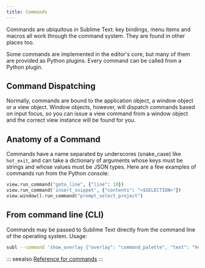 ```yaml
---
title: Commands
---
```


Commands are ubiquitous in Sublime Text: key bindings, menu items and
macros all work through the command system. They are found in other
places too.

Some commands are implemented in the editor's core, but many of them are
provided as Python plugins. Every command can be called from a Python
plugin.

## Command Dispatching

Normally, commands are bound to the application object, a window object
or a view object. Window objects, however, will dispatch commands based
on input focus, so you can issue a view command from a window object and
the correct view instance will be found for you.

## Anatomy of a Command

Commands have a name separated by underscores (snake_case) like
`hot_exit`, and can take a dictionary of arguments whose keys must be
strings and whose values must be JSON types. Here are a few examples of
commands run from the Python console:

```py
view.run_command("goto_line", {"line": 10})
view.run_command('insert_snippet', {"contents": "<$SELECTION>"})
view.window().run_command("prompt_select_project")
```

## From command line (CLI)

Commands may be passed to Sublime Text directly from the command line
of the operating system. Usage:

```bash
subl --command 'show_overlay {"overlay": "command_palette", "text": "hello"}'
```

::: seealso
[Reference for commands](/reference/commands)
:::
